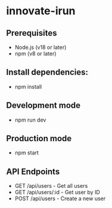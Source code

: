 # innovate-irun

## Prerequisites
- Node.js (v18 or later)
- npm (v8 or later)

## Install dependencies:
- npm install

## Development mode
- npm run dev
## Production mode
- npm start

## API Endpoints
- GET /api/users - Get all users
- GET /api/users/:id - Get user by ID
- POST /api/users - Create a new user
